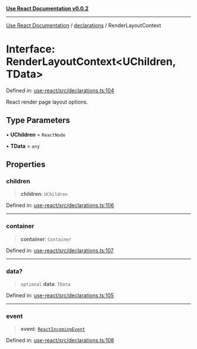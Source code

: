 [**Use React Documentation v0.0.2**](../../README.md)

***

[Use React Documentation](../../modules.md) / [declarations](../README.md) / RenderLayoutContext

# Interface: RenderLayoutContext\<UChildren, TData\>

Defined in: [use-react/src/declarations.ts:104](https://github.com/stonemjs/use-react/blob/35b6e6a63b128df8b7d2db68dda3eb3286adfc69/src/declarations.ts#L104)

React render page layout options.

## Type Parameters

• **UChildren** = `ReactNode`

• **TData** = `any`

## Properties

### children

> **children**: `UChildren`

Defined in: [use-react/src/declarations.ts:106](https://github.com/stonemjs/use-react/blob/35b6e6a63b128df8b7d2db68dda3eb3286adfc69/src/declarations.ts#L106)

***

### container

> **container**: `Container`

Defined in: [use-react/src/declarations.ts:107](https://github.com/stonemjs/use-react/blob/35b6e6a63b128df8b7d2db68dda3eb3286adfc69/src/declarations.ts#L107)

***

### data?

> `optional` **data**: `TData`

Defined in: [use-react/src/declarations.ts:105](https://github.com/stonemjs/use-react/blob/35b6e6a63b128df8b7d2db68dda3eb3286adfc69/src/declarations.ts#L105)

***

### event

> **event**: [`ReactIncomingEvent`](../type-aliases/ReactIncomingEvent.md)

Defined in: [use-react/src/declarations.ts:108](https://github.com/stonemjs/use-react/blob/35b6e6a63b128df8b7d2db68dda3eb3286adfc69/src/declarations.ts#L108)

